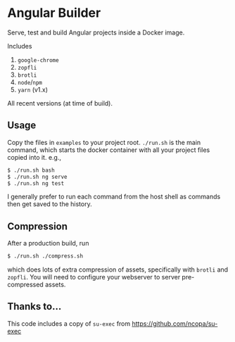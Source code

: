 # Angular Builder

Serve, test and build Angular projects inside a Docker image.

Includes

1. `google-chrome`
1. `zopfli`
1. `brotli`
1. `node`/`npm`
1. `yarn` (v1.x)

All recent versions (at time of build).

## Usage

Copy the files in `examples` to your project root.   `./run.sh` is the main command, which starts the
docker container with all your project files copied into it. e.g.,

```bash
$ ./run.sh bash
$ ./run.sh ng serve
$ ./run.sh ng test
```

I generally prefer to run each command from the host shell as commands then get saved to the history.

## Compression

After a production build, run

```bash
$ ./run.sh ./compress.sh
```

which does lots of extra compression of assets, specifically with `brotli` and `zopfli`.   You will need to
configure your webserver to server pre-compressed assets.


## Thanks to...

This code includes a copy of `su-exec` from https://github.com/ncopa/su-exec
